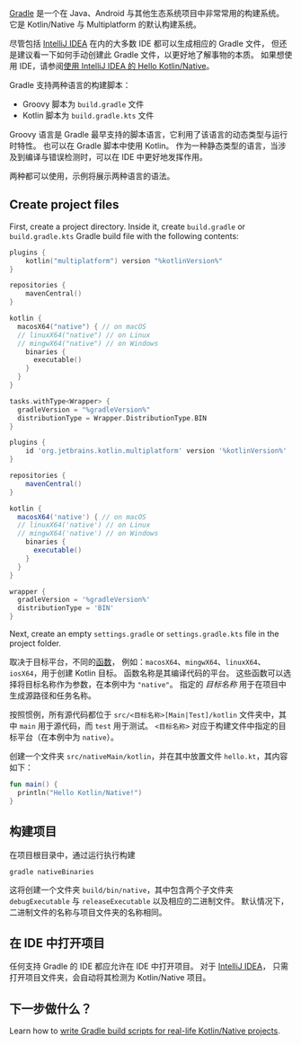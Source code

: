 [//]: # (title: Kotlin/Native 入门——使用 Gradle)

[Gradle](https://gradle.org) 是一个在 Java、Android 与其他生态系统项目中非常常用的构建系统。
它是 Kotlin/Native 与 Multiplatform 的默认构建系统。

尽管包括 [IntelliJ IDEA](https://www.jetbrains.com/idea) 在内的大多数 IDE 都可以生成相应的 Gradle 文件， 
但还是建议看一下如何手动创建此 Gradle 文件，以更好地了解事物的本质。 
如果想使用 IDE，请参阅[使用 IntelliJ IDEA 的 Hello Kotlin/Native](native-get-started.md)。 

Gradle 支持两种语言的构建脚本：

- Groovy 脚本为 `build.gradle` 文件
- Kotlin 脚本为 `build.gradle.kts` 文件

Groovy 语言是 Gradle 最早支持的脚本语言，它利用了该语言的动态类型与运行时特性。
也可以在 Gradle 脚本中使用 Kotlin。
作为一种静态类型的语言，当涉及到编译与错误检测时，可以在 IDE 中更好地发挥作用。

两种都可以使用，示例将展示两种语言的语法。

## Create project files 

First, create a project directory. Inside it, create `build.gradle` or `build.gradle.kts` 
Gradle build file with the following contents:

<tabs group="build-script">
<tab title="Kotlin" group-key="kotlin">

```kotlin
plugins {
    kotlin("multiplatform") version "%kotlinVersion%"
}

repositories {
    mavenCentral()
}

kotlin {
  macosX64("native") { // on macOS
  // linuxX64("native") // on Linux
  // mingwX64("native") // on Windows
    binaries {
      executable()
    }
  }
}

tasks.withType<Wrapper> {
  gradleVersion = "%gradleVersion%"
  distributionType = Wrapper.DistributionType.BIN
}
```

</tab>
<tab title="Groovy" group-key="groovy">

```groovy
plugins {
    id 'org.jetbrains.kotlin.multiplatform' version '%kotlinVersion%'
}

repositories {
    mavenCentral()
}

kotlin {
  macosX64('native') { // on macOS
  // linuxX64('native') // on Linux
  // mingwX64('native') // on Windows
    binaries {
      executable()
    }
  }
}

wrapper {
  gradleVersion = '%gradleVersion%'
  distributionType = 'BIN'
}
```

</tab>
</tabs>

Next, create an empty `settings.gradle` or `settings.gradle.kts` file in the project folder.

取决于目标平台，不同的[函数](multiplatform-dsl-reference.md#目标)，
例如：`macosX64`、`mingwX64`、`linuxX64`、`iosX64`，用于创建 Kotlin 目标。
函数名称是其编译代码的平台。
这些函数可以选择将目标名称作为参数，在本例中为 `"native"`。
指定的 _目标名称_ 用于在项目中生成源路径和任务名称。

按照惯例，所有源代码都位于 `src/<目标名称>[Main|Test]/kotlin` 文件夹中，其中 `main` 用于源代码，而 `test` 用于测试。
`<目标名称>` 对应于构建文件中指定的目标平台（在本例中为 `native`）。

创建一个文件夹 `src/nativeMain/kotlin`，并在其中放置文件 `hello.kt`，其内容如下：

```kotlin
fun main() {
  println("Hello Kotlin/Native!")
}
```

## 构建项目

在项目根目录中，通过运行执行构建

`gradle nativeBinaries`

这将创建一个文件夹 `build/bin/native`，其中包含两个子文件夹 `debugExecutable` 与 `releaseExecutable` 以及相应的二进制文件。
默认情况下，二进制文件的名称与项目文件夹的名称相同。

## 在 IDE 中打开项目

任何支持 Gradle 的 IDE 都应允许在 IDE 中打开项目。 对于 [IntelliJ IDEA](https://www.jetbrains.com/idea)，
只需打开项目文件夹，会自动将其检测为 Kotlin/Native 项目。

## 下一步做什么？

Learn how to [write Gradle build scripts for real-life Kotlin/Native projects](multiplatform-dsl-reference.md).

